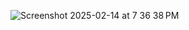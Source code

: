 ![Screenshot 2025-02-14 at 7 36 38 PM](https://github.com/user-attachments/assets/f2a943d1-ed00-4aa5-a462-a27963400fd1)
